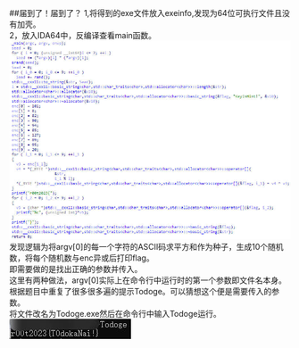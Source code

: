 ##届到了！届到了？
1,将得到的exe文件放入exeinfo,发现为64位可执行文件且没有加壳。  
2，放入IDA64中，反编译查看main函数。  
![1](./1.JPG)
发现逻辑为将argv[0]的每一个字符的ASCII码求平方和作为种子，生成10个随机数，将每个随机数与enc异或后打印flag。  
即需要做的是找出正确的参数并传入。  
这里有两种做法，argv[0]实际上在命令行中运行时的第一个参数即文件名本身。  
根据题目中重复了很多很多遍的提示Todoge。可以猜想这个便是需要传入的参数。  
将文件改名为Todoge.exe然后在命令行中输入Todoge运行。  
![2](./2.JPG)